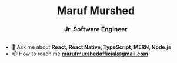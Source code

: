 <h1 align="center">Maruf Murshed</h1>
<h3 align="center">Jr. Software Engineer</h3>

<p align="left"> <a href="https://twitter.com/" target="blank"><img src="https://img.shields.io/twitter/follow/?logo=twitter&style=for-the-badge" alt="" /></a> </p>

- 💬 Ask me about **React, React Native, TypeScript, MERN, Node.js**
- 📫 How to reach me **marufmurshedofficial@gmail.com**
